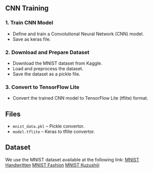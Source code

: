 ## CNN Training 
### 1. Train CNN Model
- Define and train a Convolutional Neural Network (CNN) model.
- Save as keras file.

### 2. Download and Prepare Dataset
- Download the MNIST dataset from Kaggle.
- Load and preprocess the dataset.
- Save the dataset as a pickle file.

### 3. Convert to TensorFlow Lite
- Convert the trained CNN model to TensorFlow Lite (tflite) format.

## Files
- `mnist_data.pkl` – Pickle convertor.
- `model.tflite` – Keras to tflite convertor.

## Dataset
We use the MNIST dataset available at the following link:
[MNIST Handwritten](https://www.kaggle.com/datasets/hojjatk/mnist-dataset)
[MNIST Fashion](https://www.kaggle.com/datasets/zalando-research/fashionmnist)
[MNIST Kuzushiji](https://www.kaggle.com/datasets/anokas/kuzushiji)


